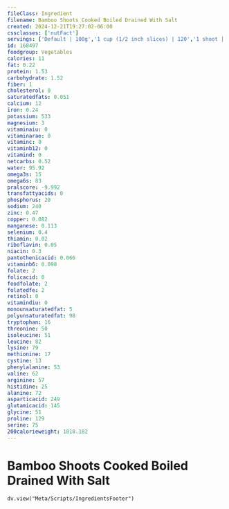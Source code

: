 ```yaml
---
fileClass: Ingredient
filename: Bamboo Shoots Cooked Boiled Drained With Salt
created: 2024-12-21T19:27:02-06:00
cssclasses: ['nutFact']
servings: ['Default | 100g','1 cup (1/2 inch slices) | 120','1 shoot | 144']
id: 168497
foodgroup: Vegetables
calories: 11
fat: 0.22
protein: 1.53
carbohydrate: 1.52
fiber: 1
cholesterol: 0
saturatedfats: 0.051
calcium: 12
iron: 0.24
potassium: 533
magnesium: 3
vitaminaiu: 0
vitaminarae: 0
vitaminc: 0
vitaminb12: 0
vitamind: 0
netcarbs: 0.52
water: 95.92
omega3s: 15
omega6s: 83
pralscore: -9.992
transfattyacids: 0
phosphorus: 20
sodium: 240
zinc: 0.47
copper: 0.082
manganese: 0.113
selenium: 0.4
thiamin: 0.02
riboflavin: 0.05
niacin: 0.3
pantothenicacid: 0.066
vitaminb6: 0.098
folate: 2
folicacid: 0
foodfolate: 2
folatedfe: 2
retinol: 0
vitamindiu: 0
monounsaturatedfat: 5
polyunsaturatedfat: 98
tryptophan: 16
threonine: 50
isoleucine: 51
leucine: 82
lysine: 79
methionine: 17
cystine: 13
phenylalanine: 53
valine: 62
arginine: 57
histidine: 25
alanine: 72
asparticacid: 249
glutamicacid: 145
glycine: 51
proline: 129
serine: 75
200calorieweight: 1818.182
---
```


# Bamboo Shoots Cooked Boiled Drained With Salt

```dataviewjs
dv.view("Meta/Scripts/IngredientsFooter")
```
